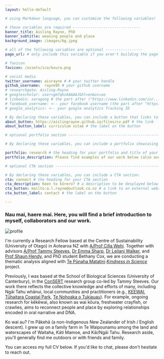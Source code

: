 ```yaml
---
layout: hello-default

# using Markdown language, you can customize the following variables!

# these variables are required -------------------------------
banner_title: Aisling Rayne, PhD
banner_subtitle: weaving people and place
background_image: /images/bg.jpeg

# all of the following variables are optional -----------------
page_url: # only include this variable if you aren't building the page to your primary domain 

# favicon
favicon: /assets/ico/koura.png

# social media
twitter_username: aisrayne # # your twitter handle
github_username:  rayne95 # your github username
# researchgate: Aisling-Rayne
# googlescholar: user=gm7qbskAAAAJ&hl=en&oi=ao
# linkedin: saragong # the part after ("https://www.linkedin.com/in/...")
# facebook_username: <-- your facebook username (the part after "https://www.facebook.com/...")
# google_analytics: <-- your google analytics Tracking ID

# By declaring these variables, you can include a button that links to an external website or to media.
about_button: https://aislingrayne.github.io/files/cv.pdf # the link
about_button_label: curriculum vitae # the label on the button

# optional portfolio section ------------------------------------------

# By declaring these variables, you can include a portfolio showcasing your work and organize your portfolio's items into a custom layout, all without adding any CSS. In addition, you must 1) create an HTML file in the_includes folder for each project with the text you'd like to display, and 2) create a YAML file in the _data folder describing the order in which each project should be shown and categorized. See `/includes/example.html` and `/_data/work.yml` for examples.

portfolio: research # the heading for your portfolio and title of your YAML file
portfolio_description: Please find examples of our work below (also available on <a href="https://scholar.google.com/citations?user=gm7qbskAAAAJ&hl=en">Google Scholar</a> and <a href="https://www.researchgate.net/profile/Aisling-Rayne">Research Gate):</a> # a description to be desplayed below the heading and above the content

# optional CTA section --------------------------------------------------

# By declaring these variables, you can include a CTA section.
cta: connect # the heading for your CTA section
cta_description: Keen to kōrero? # a description to be desplayed below the heading and above the content
cta_button: mailto:a.l.rayne@outlook.co.nz # a link to an external website or to media
cta_button_label: contact # the label on the button

---			
```

[//]: # (write a bit about yourself here)

### Nau mai, haere mai. Here, you will find a brief introduction to myself, collaborators and our work.

<img src="../images/profile.png" class="aligncenter" style="max-width:200px" alt="profile">

I'm currently a Research Fellow based at the Centre of Sustainability (University of Otago) in Aotearoa NZ with [A/Prof Cilla Wehi](http://www.priscillawehi.com/). Together with advisors [A/Prof Tammy Steeves](https://www.canterbury.ac.nz/science/contact-us/people/tammy-steeves.html), [Dr Emma Sharp](https://unidirectory.auckland.ac.nz/profile/el-sharp), [Dr Leilani Walker](https://leilani-walker.com/), and [Prof Shaun Hendy](https://www.tepunahamatatini.ac.nz/shaun-hendy/), and PhD student Bethany Cox, we are conducting a thematic analysis aligned with [Te Pūnaha Matatini](https://www.tepunahamatatini.ac.nz/) *[Kindness in Science](http://www.kindnessinscience.org/)* project.

Previously, I was based at the School of Biological Sciences (University of Canterbury), in the [ConSERT](http://www.ucconsert.org/) research group co-led by Tammy Steeves. Our work there reflects the collective knowledge and efforts of many, including Ngāi Tahu whānui, local communities and practitioners (e.g., [KEEWAI](http://keewai.co.nz/), [Tūhaitara Coastal Park](https://www.tuhaitarapark.org.nz/), [Te Nohoaka o Tukiauau](https://www.tenohoaka.org.nz/)). For example, ongoing research for kēkēwai, also known as wai kōura, freshwater crayfish, or crawlies, aims to reconnect people and place by exploring relationships encoded in oral narrative and DNA. 

Ko wai au? I'm Pākehā (a non-Indigenous New Zealander of Irish / English descent). I grew up on a family farm in Te Waipounamu among the land and waterscapes of Waitaha, Kāti Mamoe, and Kāi/Ngāi Tahu. Research aside, you'll generally find me outdoors or with friends and family.

You can access my full CV below. If you'd like to chat, please don't hesitate to reach out.
